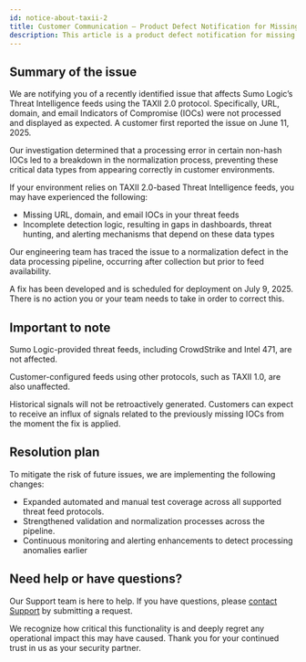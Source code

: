 ```yaml
---
id: notice-about-taxii-2
title: Customer Communication – Product Defect Notification for Missing Indicators of Compromise (IOCs) for Threat Intelligence Feeds with the TAXII 2.0 Protocol
description: This article is a product defect notification for missing indicators of compromise (IOCs) for Threat Intelligence feeds with the TAXII 2.0 protocol.
---
```


<head>
 <meta name="robots" content="noindex" />
</head>

<!-- Article added by DOCS-981. -->

## Summary of the issue

We are notifying you of a recently identified issue that affects Sumo Logic’s Threat Intelligence feeds using the TAXII 2.0 protocol. Specifically, URL, domain, and email Indicators of Compromise (IOCs) were not processed and displayed as expected. A customer first reported the issue on June 11, 2025.

Our investigation determined that a processing error in certain non-hash IOCs led to a breakdown in the normalization process, preventing these critical data types from appearing correctly in customer environments.

If your environment relies on TAXII 2.0-based Threat Intelligence feeds, you may have experienced the following:
* Missing URL, domain, and email IOCs in your threat feeds
* Incomplete detection logic, resulting in gaps in dashboards, threat hunting, and alerting mechanisms that depend on these data types

Our engineering team has traced the issue to a normalization defect in the data processing pipeline, occurring after collection but prior to feed availability.

A fix has been developed and is scheduled for deployment on July 9, 2025. There is no action you or your team needs to take in order to correct this.

## Important to note

Sumo Logic-provided threat feeds, including CrowdStrike and Intel 471, are not affected.

Customer-configured feeds using other protocols, such as TAXII 1.0, are also unaffected.

Historical signals will not be retroactively generated. Customers can expect to receive an influx of signals related to the previously missing IOCs from the moment the fix is applied.

## Resolution plan

To mitigate the risk of future issues, we are implementing the following changes:
* Expanded automated and manual test coverage across all supported threat feed protocols.
* Strengthened validation and normalization processes across the pipeline.
* Continuous monitoring and alerting enhancements to detect processing anomalies earlier

## Need help or have questions?

Our Support team is here to help. If you have questions, please [contact Support](https://support.sumologic.com/support/s/) by submitting a request.

We recognize how critical this functionality is and deeply regret any operational impact this may have caused. Thank you for your continued trust in us as your security partner.